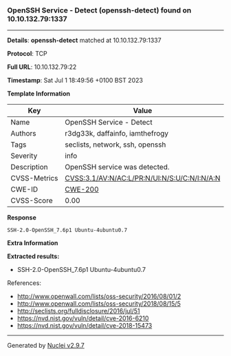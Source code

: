 ### OpenSSH Service - Detect (openssh-detect) found on 10.10.132.79:1337

----
**Details**: **openssh-detect** matched at 10.10.132.79:1337

**Protocol**: TCP

**Full URL**: 10.10.132.79:22

**Timestamp**: Sat Jul 1 18:49:56 +0100 BST 2023

**Template Information**

| Key | Value |
| --- | --- |
| Name | OpenSSH Service - Detect |
| Authors | r3dg33k, daffainfo, iamthefrogy |
| Tags | seclists, network, ssh, openssh |
| Severity | info |
| Description | OpenSSH service was detected.<br> |
| CVSS-Metrics | [CVSS:3.1/AV:N/AC:L/PR:N/UI:N/S:U/C:N/I:N/A:N](https://www.first.org/cvss/calculator/3.1#CVSS:3.1/AV:N/AC:L/PR:N/UI:N/S:U/C:N/I:N/A:N) |
| CWE-ID | [CWE-200](https://cwe.mitre.org/data/definitions/200.html) |
| CVSS-Score | 0.00 |

**Response**
```http
SSH-2.0-OpenSSH_7.6p1 Ubuntu-4ubuntu0.7

```

**Extra Information**

**Extracted results:**

- SSH-2.0-OpenSSH_7.6p1 Ubuntu-4ubuntu0.7


References: 
- http://www.openwall.com/lists/oss-security/2016/08/01/2
- http://www.openwall.com/lists/oss-security/2018/08/15/5
- http://seclists.org/fulldisclosure/2016/jul/51
- https://nvd.nist.gov/vuln/detail/cve-2016-6210
- https://nvd.nist.gov/vuln/detail/cve-2018-15473

----

Generated by [Nuclei v2.9.7](https://github.com/projectdiscovery/nuclei)